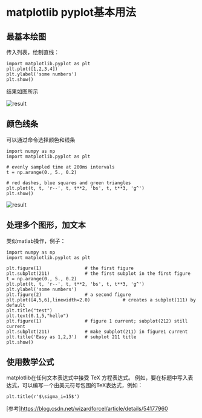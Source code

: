 # matplotlib pyplot基本用法

## 最基本绘图

传入列表，绘制直线：

```
import matplotlib.pyplot as plt
plt.plot([1,2,3,4])
plt.ylabel('some numbers')
plt.show()
```
结果如图所示

![result](http://matplotlib.org/_images/pyplot_simple.png)

## 颜色线条

可以通过命令选择颜色和线条
```
import numpy as np
import matplotlib.pyplot as plt

# evenly sampled time at 200ms intervals
t = np.arange(0., 5., 0.2)

# red dashes, blue squares and green triangles
plt.plot(t, t, 'r--', t, t**2, 'bs', t, t**3, 'g^')
plt.show()
```

![result](http://matplotlib.org/_images/pyplot_three.png)

## 处理多个图形，加文本

类似matlab操作，例子：
```
import numpy as np
import matplotlib.pyplot as plt

plt.figure(1)                # the first figure
plt.subplot(211)             # the first subplot in the first figure
t = np.arange(0., 5., 0.2)
plt.plot(t, t, 'r--', t, t**2, 'bs', t, t**3, 'g^')
plt.ylabel('some numbers')
plt.figure(2)                # a second figure
plt.plot([4,5,6],linewidth=2.0)            # creates a subplot(111) by default
plt.title("test")
plt.text(0.1,5,"hello")
plt.figure(1)                # figure 1 current; subplot(212) still current
plt.subplot(211)             # make subplot(211) in figure1 current
plt.title('Easy as 1,2,3')   # subplot 211 title
plt.show()
```
## 使用数学公式
matplotlib在任何文本表达式中接受 TeX 方程表达式。 例如，要在标题中写入表达式，可以编写一个由美元符号包围的TeX表达式，例如：
```
plt.title(r'$\sigma_i=15$')
```

[参考]<https://blog.csdn.net/wizardforcel/article/details/54177960>






